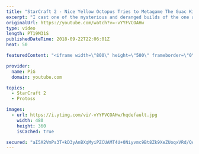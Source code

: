 ```yaml
---
title: "StarCraft 2 - Nice Yellow Octopus Tries to Metagame The Guac King | The Florencio Files #27"
excerpt: "I cast one of the mysterious and deranged builds of the one and only Florencio, the dude that invented the proxy nexus recall rush  -- Watch live at https://www.twitch.tv/x5_pig"
originalUrl: https://youtube.com/watch?v=-vYYFVCOAHw
type: video
length: PT19M31S
publishedDateTime: 2018-09-22T22:06:01Z
heat: 50

featuredContent: "<iframe width=\"800\" height=\"500\" frameborder=\"0\" src=\"https://www.youtube.com/embed/-vYYFVCOAHw\" allow=\"accelerometer; autoplay; encrypted-media; gyroscope; picture-in-picture\" allowfullscreen></iframe>"

provider:
  name: PiG
  domain: youtube.com

topics:
  - StarCraft 2
  - Protoss

images:
  - url: https://i.ytimg.com/vi/-vYYFVCOAHw/hqdefault.jpg
    width: 480
    height: 360
    isCached: true

secured: "aI5A2VmPs3T+kD3yAnBXqMyiPZCUAMT4U+0Niyvmc9Bt8Zk9XeZUoqxVRd/QALY2GmQ8ZtOJQrMTQ0mC8ohpYI/P+eOqDuQUBi+tXKw18i50+pl+olZWfvYINePeDoLkZhFJc0B+p8ylKlp0r4ZZ/sP6Fuheujs0gkpQ0Lpcsd0ytblaoc747qFNBLdnq3Sz3fkgb/lG1WP9w3v3eih9wGWqOhZBiRYV2rcwiw0Sk4MAVPwTPA7FlE53pBD3xQb4tIF/Y2VaF03o2V9drKbeMH+vxEc5QK/JHRRBseCWL0OjSaS52n13zr3kAqv3+ahK783mcAu1kzYvTb8QkdwYIocJxCSjpqXYvO6y9o29S36mEUUy+sR20NApupEtyRj7M+mXqh/p8wKVYr+Q4YLiUUcoWNuZnIXQ9yH25113IcM=;veGVZ/YTgjmywiA75s3ttA=="
---
```


